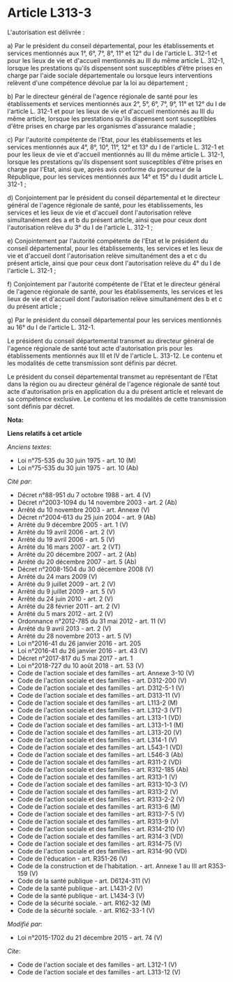# Article L313-3

L'autorisation est délivrée : 

a) Par le président du conseil départemental, pour les établissements et services mentionnés aux 1°, 6°, 7°, 8°, 11° et 12°
du I de l'article L. 312-1 et pour les lieux de vie et d'accueil mentionnés au III du même article L. 312-1, lorsque les
prestations qu'ils dispensent sont susceptibles d'être prises en charge par l'aide sociale départementale ou lorsque leurs
interventions relèvent d'une compétence dévolue par la loi au département ; 

b) Par le directeur général de l'agence régionale de santé pour les établissements et services mentionnés aux 2°, 5°, 6°, 7°,
9°, 11° et 12° du I de l'article L. 312-1 et pour les lieux de vie et d'accueil mentionnés au III du même article, lorsque
les prestations qu'ils dispensent sont susceptibles d'être prises en charge par les organismes d'assurance maladie ; 

c) Par l'autorité compétente de l'Etat, pour les établissements et les services mentionnés aux 4°, 8°, 10°, 11°, 12° et 13°
du I de l'article L. 312-1 et pour les lieux de vie et d'accueil mentionnés au III du même article L. 312-1, lorsque les
prestations qu'ils dispensent sont susceptibles d'être prises en charge par l'Etat, ainsi que, après avis conforme du
procureur de la République, pour les services mentionnés aux 14° et 15° du I dudit article L. 312-1 ; 

d) Conjointement par le président du conseil départemental et le directeur général de l'agence régionale de santé, pour les
établissements, les services et les lieux de vie et d'accueil dont l'autorisation relève simultanément des a et b du présent
article, ainsi que pour ceux dont l'autorisation relève du 3° du I de l'article L. 312-1 ; 

e) Conjointement par l'autorité compétente de l'Etat et le président du conseil départemental, pour les établissements, les
services et les lieux de vie et d'accueil dont l'autorisation relève simultanément des a et c du présent article, ainsi que
pour ceux dont l'autorisation relève du 4° du I de l'article L. 312-1 ; 

f) Conjointement par l'autorité compétente de l'Etat et le directeur général de l'agence régionale de santé, pour les
établissements, les services et les lieux de vie et d'accueil dont l'autorisation relève simultanément des b et c du présent
article ; 

g) Par le président du conseil départemental pour les services mentionnés au 16° du I de l'article L. 312-1. 

Le président du conseil départemental transmet au directeur général de l'agence régionale de santé tout acte d'autorisation
pris pour les établissements mentionnés aux III et IV de l'article L. 313-12. Le contenu et les modalités de cette
transmission sont définis par décret. 

Le président du conseil départemental transmet au représentant de l'Etat dans la région ou au directeur général de l'agence
régionale de santé tout acte d'autorisation pris en application du a du présent article et relevant de sa compétence
exclusive. Le contenu et les modalités de cette transmission sont définis par décret.

**Nota:**



**Liens relatifs à cet article**

_Anciens textes_:

  - Loi n°75-535 du 30 juin 1975 - art. 10 (M)
  - Loi n°75-535 du 30 juin 1975 - art. 10 (Ab)

_Cité par_:

  - Décret n°88-951 du 7 octobre 1988 - art. 4 (V)
  - Décret n°2003-1094 du 14 novembre 2003 - art. 2 (Ab)
  - Arrêté du 10 novembre 2003 - art. Annexe (V)
  - Décret n°2004-613 du 25 juin 2004 - art. 9 (Ab)
  - Arrêté du 9 décembre 2005 - art. 1 (V)
  - Arrêté du 19 avril 2006 - art. 2 (V)
  - Arrêté du 19 avril 2006 - art. 5 (V)
  - Arrêté du 16 mars 2007 - art. 2 (VT)
  - Arrêté du 20 décembre 2007 - art. 2 (Ab)
  - Arrêté du 20 décembre 2007 - art. 5 (Ab)
  - Décret n°2008-1504 du 30 décembre 2008 (V)
  - Arrêté du 24 mars 2009 (V)
  - Arrêté du 9 juillet 2009 - art. 2 (V)
  - Arrêté du 9 juillet 2009 - art. 5 (V)
  - Arrêté du 24 juin 2010 - art. 2 (V)
  - Arrêté du 28 février 2011 - art. 2 (V)
  - Arrêté du 5 mars 2012 - art. 2 (V)
  - Ordonnance n°2012-785 du 31 mai 2012 - art. 11 (V)
  - Arrêté du 9 avril 2013 - art. 2 (V)
  - Arrêté du 28 novembre 2013 - art. 5 (V)
  - Loi n°2016-41 du 26 janvier 2016 - art. 205
  - Loi n°2016-41 du 26 janvier 2016 - art. 43 (V)
  - Décret n°2017-817 du 5 mai 2017 - art. 1
  - Loi n°2018-727 du 10 août 2018 - art. 53 (V)
  - Code de l'action sociale et des familles - art. Annexe 3-10 (V)
  - Code de l'action sociale et des familles - art. D312-200 (V)
  - Code de l'action sociale et des familles - art. D312-5-1 (V)
  - Code de l'action sociale et des familles - art. D313-11 (V)
  - Code de l'action sociale et des familles - art. L113-2 (M)
  - Code de l'action sociale et des familles - art. L312-3 (VT)
  - Code de l'action sociale et des familles - art. L313-1 (VD)
  - Code de l'action sociale et des familles - art. L313-1-1 (M)
  - Code de l'action sociale et des familles - art. L313-20 (V)
  - Code de l'action sociale et des familles - art. L314-1 (V)
  - Code de l'action sociale et des familles - art. L543-1 (VD)
  - Code de l'action sociale et des familles - art. L546-3 (Ab)
  - Code de l'action sociale et des familles - art. R311-2 (VD)
  - Code de l'action sociale et des familles - art. R312-185 (Ab)
  - Code de l'action sociale et des familles - art. R313-1 (V)
  - Code de l'action sociale et des familles - art. R313-10-3 (V)
  - Code de l'action sociale et des familles - art. R313-2 (V)
  - Code de l'action sociale et des familles - art. R313-2-2 (V)
  - Code de l'action sociale et des familles - art. R313-6 (M)
  - Code de l'action sociale et des familles - art. R313-7-5 (V)
  - Code de l'action sociale et des familles - art. R313-9 (V)
  - Code de l'action sociale et des familles - art. R314-210 (V)
  - Code de l'action sociale et des familles - art. R314-3 (VD)
  - Code de l'action sociale et des familles - art. R314-75 (V)
  - Code de l'action sociale et des familles - art. R314-90 (VD)
  - Code de l'éducation - art. R351-26 (V)
  - Code de la construction et de l'habitation. - art. Annexe 1 au III art R353-159 (V)
  - Code de la santé publique - art. D6124-311 (V)
  - Code de la santé publique - art. L1431-2 (V)
  - Code de la santé publique - art. L1434-3 (V)
  - Code de la sécurité sociale. - art. R162-32 (M)
  - Code de la sécurité sociale. - art. R162-33-1 (V)

_Modifié par_:

  - Loi n°2015-1702 du 21 décembre 2015 - art. 74 (V)

_Cite_:

  - Code de l'action sociale et des familles - art. L312-1 (V)
  - Code de l'action sociale et des familles - art. L313-12 (V)
